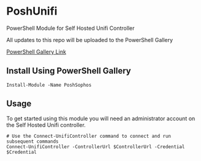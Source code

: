 
# PoshUnifi
PowerShell Module for Self Hosted Unifi Controller

All updates to this repo will be uploaded to the PowerShell Gallery

[PowerShell Gallery Link](https://www.powershellgallery.com/packages/PoshUnifi)

## Install Using PowerShell Gallery
    Install-Module -Name PoshSophos

## Usage
To get started using this module you will need an administrator account on the Self Hosted Unifi controller.

    # Use the Connect-UnifiController command to connect and run subsequent commands
    Connect-UnifiController -ControllerUrl $ControllerUrl -Credential $Credential